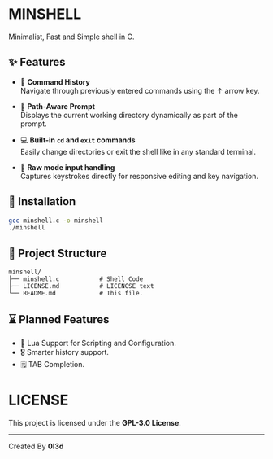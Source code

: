 # MINSHELL
Minimalist, Fast and Simple shell in C.

## ✨ Features

- 🧠 **Command History**  
  Navigate through previously entered commands using the ↑ arrow key.

- 📁 **Path-Aware Prompt**  
  Displays the current working directory dynamically as part of the prompt.

- 💻 **Built-in `cd` and `exit` commands**  
  Easily change directories or exit the shell like in any standard terminal.

- 🚫 **Raw mode input handling**  
  Captures keystrokes directly for responsive editing and key navigation.

## 🚀 Installation

```bash
gcc minshell.c -o minshell
./minshell
```

## 📂 Project Structure
```
minshell/
├── minshell.c           # Shell Code
├── LICENSE.md           # LICENCSE text
└── README.md            # This file.
```

## ⌛ Planned Features
- 💯 Lua Support for Scripting and Configuration.
- 🎖️ Smarter history support.
- 🗒️ TAB Completion.

# LICENSE
This project is licensed under the **GPL-3.0 License**.

--- 

Created By **0l3d**
